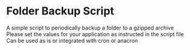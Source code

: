 # Folder Backup Script
A simple script to periodically backup a folder to a gzipped archive  
Please set the values for your application as instructed in the script file  
Can be used as is or integrated with cron or anacron  
